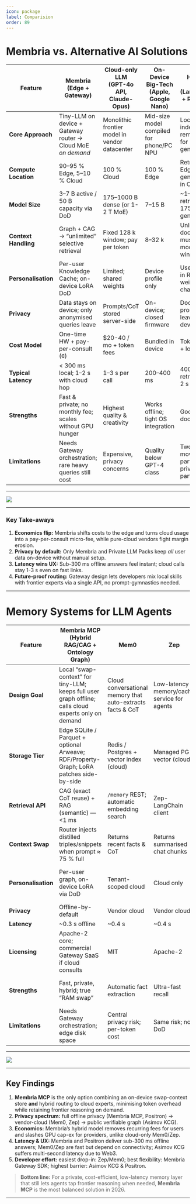 ```yaml
---
icon: package
label: Comparision
order: 89
---
```


# Membria vs. Alternative AI Solutions

| Feature | **Membria (Edge + Gateway)** | **Cloud-only LLM<br>(GPT-4o API, Claude-Opus)** | **On-Device Big-Tech<br>(Apple, Google Nano)** | **Hybrid RAG<br>(LangChain + Remote)** | **Private LLM Packs<br>(MLC LLM, PrivateGPT)** |
|---------|------------------------------|------------------------------------------------|----------------------------------------------|----------------------------------------|-----------------------------------------------|
| **Core Approach** | Tiny-LLM on device + Gateway router → Cloud MoE *on demand* | Monolithic frontier model in vendor datacenter | Mid-size model compiled for phone/PC NPU | Local RAG index → remote LLM for generation | Full model quantised & sideloaded locally |
| **Compute Location** | 90–95 % Edge, 5–10 % Cloud | 100 % Cloud | 100 % Edge | Retrieval on Edge, generation in Cloud | 100 % Edge |
| **Model Size** | 3–7 B active / 50 B capacity via DoD | 175–1000 B dense (or 1-2 T MoE) | 7–15 B | ~1–3 B retriever, 175–400 B generator | 4–8 B |
| **Context Handling** | Graph + CAG → “unlimited” selective retrieval | Fixed 128 k window; pay per token | 8–32 k | Unlimited docs → must fit model window | 4–8 k |
| **Personalisation** | Per-user Knowledge Cache; on-device LoRA DoD | Limited; shared weights | Device profile only | User docs in RAG; no weight change | Manual fine-tune required |
| **Privacy** | Data stays on device; only anonymised queries leave | Prompts/CoT stored server-side | On-device; closed firmware | Docs local, prompts leave device | Fully offline |
| **Cost Model** | One-time HW + pay-per-consult (¢) | \$20-40 / mo + token fees | Bundled in device | Token fees + local infra | No subscription; HW & storage |
| **Typical Latency** | < 300 ms local; 1–2 s with cloud hop | 1–3 s per call | 200–400 ms | 400 ms retrieval + 2 s gen | 300–600 ms |
| **Strengths** | Fast & private; no monthly fee; scales without GPU hunger | Highest quality & creativity | Works offline; tight OS integration | Good for doc search | Max privacy; no vendor lock-in |
| **Limitations** | Needs Gateway orchestration; rare heavy queries still cost | Expensive, privacy concerns | Quality below GPT-4 class | Two moving parts; privacy partial | Quality below GPT-4 class |

---

![](https://lh7-rt.googleusercontent.com/docsz/AD_4nXchpE9eNdaSTtG3zDlG8BUVE0UlmRxcs-LgPAaWlv5VtXYmKGXSie80CCAnE3laYckln350zqe4YqY6kMzevLyC4F9U634ruAmAPn7lNxPT2V_FmOmTVDvBovbBT2RsWde0yudsbA?key=AsJEkgePh24159X10uUz6PJ-)

---
### Key Take-aways

1. **Economics flip:** Membria shifts costs to the edge and turns cloud usage into a pay-per-consult micro-fee, while pure-cloud vendors fight margin erosion.  
2. **Privacy by default:** Only Membria and Private LLM Packs keep *all* user data on-device without manual setup.  
3. **Latency wins UX:** Sub-300 ms offline answers feel instant; cloud calls stay 1-3 s even on fast links.  
4. **Future-proof routing:** Gateway design lets developers mix local skills with frontier experts via a single API, no prompt-gymnastics needed.

---


# Memory Systems for LLM Agents

| Feature | **Membria MCP**<br>(Hybrid RAG/CAG + Ontology Graph) | **Mem0** | **Zep** | **Asimov KCG** | **Asimov Positron** |
|---------|------------------------------------------------------|----------|---------|----------------|---------------------|
| **Design Goal** | Local “swap-context” for tiny-LLM; keeps full user graph offline; calls cloud experts only on demand | Cloud conversational memory that auto-extracts facts & CoT | Low-latency memory/cache service for agents | Public, verifiable ontology-driven knowledge graph | Personal MCP node that builds user graph from local & social data |
| **Storage Tier** | Edge SQLite / Parquet + optional Arweave; RDF/Property-Graph; LoRA patches side-by-side | Redis / Postgres + vector index (cloud) | Managed PG + vector (cloud) | IPFS / Arweave + on-chain attestations | RocksDB / LiteFS (edge) |
| **Retrieval API** | CAG (exact CoT reuse) + RAG (semantic) — &lt;1 ms | `/memory` REST; automatic embedding search | Zep-LangChain client | SPARQL / GraphQL; Prompt-to-Triple | gRPC / HTTP; GraphQL for triples |
| **Context Swap** | Router injects distilled triples/snippets when prompt ≈ 75 % full | Returns recent facts & CoT | Returns summarised chat chunks | External to caller LLM | Same as Membria but local |
| **Personalisation** | Per-user graph, on-device LoRA via DoD | Tenant-scoped cloud | Cloud only | None (public graph) | 100 % personal, optional encrypted backup |
| **Privacy** | Offline-by-default | Vendor cloud | Vendor cloud | Public graph (pseudonymous) | Full offline |
| **Latency** | ~0.3 s offline | ~0.4 s | ~0.4 s | 2 s + | ~0.3 s |
| **Licensing** | Apache-2 core; commercial Gateway SaaS if cloud consults | MIT | Apache-2 | GPL-3 code, Polyform data | GPL-3 |
| **Strengths** | Fast, private, hybrid; true “RAM swap” | Automatic fact extraction | Ultra-fast recall | Verifiable provenance | Full sovereignty; zero subscription |
| **Limitations** | Needs Gateway orchestration; edge disk space | Central privacy risk; per-token cost | Same risk; no DoD | Heavy Web3 stack; latency seconds | User must maintain daemon; HW limits |

---
![](https://lh7-rt.googleusercontent.com/docsz/AD_4nXerq0JiCzurtkega3ATyAjeTiL4vQZY_e24alSoXHO2inRxYZqivfHu24mdu4EvBv89675wJhKJHPrAB8AQiZ0mKvVROEBh_vWsNck8k9NHpjy8McfDbSTuuVOThl3Pcuib_MXa7g?key=AsJEkgePh24159X10uUz6PJ-)

---

## Key Findings

1. **Membria MCP** is the only option combining an on-device swap-context store **and** hybrid routing to cloud experts, minimising token overhead while retaining frontier reasoning on demand.  
2. **Privacy spectrum:** full offline privacy (Membria MCP, Positron) → vendor-cloud (Mem0, Zep) → public verifiable graph (Asimov KCG).  
3. **Economics:** Membria’s hybrid model removes recurring fees for users and slashes GPU cap-ex for providers, unlike cloud-only Mem0/Zep.  
4. **Latency & UX:** Membria and Positron deliver sub-300 ms offline answers; Mem0/Zep are fast but depend on connectivity; Asimov KCG suffers multi-second latency due to Web3.  
5. **Developer effort:** easiest drop-in: Zep/Mem0; best flexibility: Membria Gateway SDK; highest barrier: Asimov KCG & Positron.

> **Bottom line:** For a private, cost-efficient, low-latency memory layer that still lets agents tap frontier reasoning when needed, **Membria MCP** is the most balanced solution in 2026.

---

